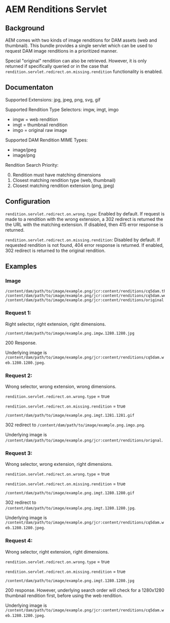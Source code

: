 AEM Renditions Servlet
==============================

## Background

AEM comes with two kinds of image renditions for DAM assets (web and thumbnail). This bundle provides a single
servlet which can be used to request DAM image renditions in a prioritized manner.

Special "original" rendition can also be retrieved. However, it is only returned if specifically queried or in the case
that `rendition.servlet.redirect.on.missing.rendition` functionality is enabled.

## Documentaton

Supported Extensions: jpg, jpeg, png, svg, gif

Supported Rendition Type Selectors: imgw, imgt, imgo

* imgw = web rendition
* imgt = thumbnail rendition
* imgo = original raw image

Supported DAM Rendition MIME Types:

* image/jpeg
* image/png

Rendition Search Priority:

0. Rendition must have matching dimensions
1. Closest matching rendition type (web, thumbnail)
2. Closest matching rendition extension (png, jpeg)

## Configuration

`rendition.servlet.redirect.on.wrong.type`: Enabled by default. If request is made to a rendition with the wrong extension, a 302 redirect is returned the the URL with the matching extension. If disabled, then 415 error response is returned.

`rendition.servlet.redirect.on.missing.rendition`: Disabled by default. If requested rendition is not found, 404 error response is returned. If enabled, 302 redirect is returned to the original rendition.

## Examples

### Image

```
/content/dam/path/to/image/example.png/jcr:content/renditions/cq5dam.thumbnail.48.48.png
/content/dam/path/to/image/example.png/jcr:content/renditions/cq5dam.web.1280.1280.jpeg
/content/dam/path/to/image/example.png/jcr:content/renditions/original
```

### Request 1:

Right selector, right extension, right dimensions.

```
/content/dam/path/to/image/example.png.imgw.1280.1280.jpg
```

200 Response. 

Underlying image is `/content/dam/path/to/image/example.png/jcr:content/renditions/cq5dam.web.1280.1280.jpeg`.

### Request 2:

Wrong selector, wrong extension, wrong dimensions.

`rendition.servlet.redirect.on.wrong.type` = true

`rendition.servlet.redirect.on.missing.rendition` = true

```
/content/dam/path/to/image/example.png.imgt.1281.1281.gif
```

302 redirect to `/content/dam/path/to/image/example.png.imgo.png`.

Underlying image is `/content/dam/path/to/image/example.png/jcr:content/renditions/orignal`.

### Request 3:

Wrong selector, wrong extension, right dimensions.

`rendition.servlet.redirect.on.wrong.type` = true

`rendition.servlet.redirect.on.missing.rendition` = true

```
/content/dam/path/to/image/example.png.imgt.1280.1280.gif
```

302 redirect to `/content/dam/path/to/image/example.png.imgt.1280.1280.jpg`.

Underlying image is `/content/dam/path/to/image/example.png/jcr:content/renditions/cq5dam.web.1280.1280.jpeg`.

### Request 4:

Wrong selector, right extension, right dimensions.

`rendition.servlet.redirect.on.wrong.type` = true

`rendition.servlet.redirect.on.missing.rendition` = true


```
/content/dam/path/to/image/example.png.imgt.1280.1280.jpg
```

200 response. However, underlying search order will check for a 1280x1280 thumbnail rendition first, before using the web rendition.

Underlying image is `/content/dam/path/to/image/example.png/jcr:content/renditions/cq5dam.web.1280.1280.jpeg`.
